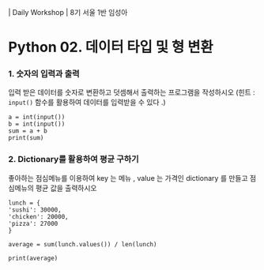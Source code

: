 | Daily Workshop |
8기 서울 1반 임성아

# Python 02. 데이터 타입 및 형 변환

### 1. 숫자의 입력과 출력
입력 받은 데이터를 숫자로 변환하고 덧셈해서 출력하는 프로그램을 작성하시오
(힌트 : `input()` 함수를 활용하여 데이터를 입력받을 수 있다 .)

    a = int(input())
    b = int(input())
    sum = a + b
    print(sum)

### 2. Dictionary를 활용하여 평균 구하기
좋아하는 점심메뉴를 이용하여 key 는 메뉴 , value 는 가격인 dictionary 를 만들고 점심메뉴의 평균 값을 출력하시오    

    lunch = {
    'sushi': 30000,
    'chicken': 20000,
    'pizza': 27000
    }

    average = sum(lunch.values()) / len(lunch)

    print(average)
